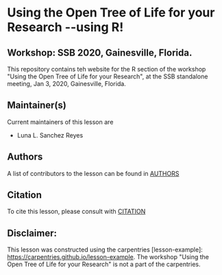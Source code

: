 # Using the Open Tree of Life for your Research --using R!
## Workshop: SSB 2020, Gainesville, Florida.


This repository contains teh website for the R section of the workshop "Using the Open Tree of Life for your Research",
at the SSB standalone meeting, Jan 3, 2020, Gainesville, Florida.


## Maintainer(s)

Current maintainers of this lesson are

* Luna L. Sanchez Reyes



## Authors

A list of contributors to the lesson can be found in [AUTHORS](AUTHORS)

## Citation

To cite this lesson, please consult with [CITATION](CITATION)

## Disclaimer:

This lesson was constructed using the carpentries [lesson-example]: https://carpentries.github.io/lesson-example. The workshop "Using the Open Tree of Life for your Research" is not a part of the carpentries.



